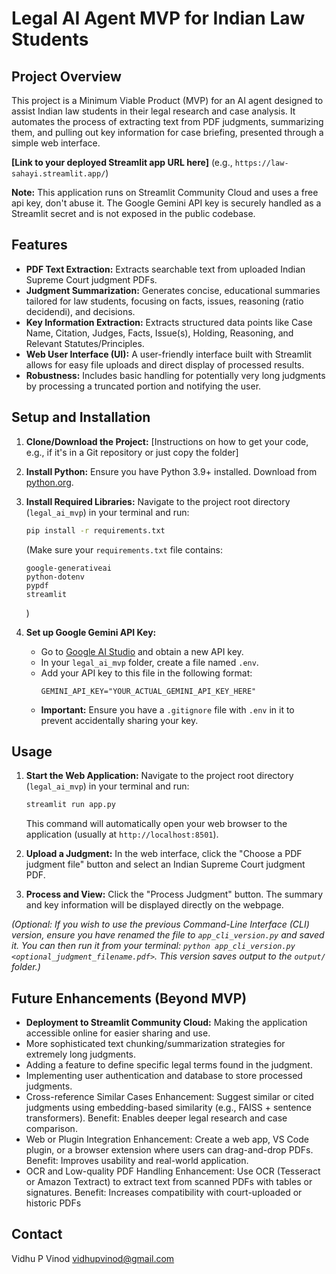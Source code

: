 # Legal AI Agent MVP for Indian Law Students

## Project Overview

This project is a Minimum Viable Product (MVP) for an AI agent designed to assist Indian law students in their legal research and case analysis. It automates the process of extracting text from PDF judgments, summarizing them, and pulling out key information for case briefing, presented through a simple web interface.

**[Link to your deployed Streamlit app URL here]**
(e.g., `https://law-sahayi.streamlit.app/`)

**Note:** This application runs on Streamlit Community Cloud and uses a free api key, don't abuse it. The Google Gemini API key is securely handled as a Streamlit secret and is not exposed in the public codebase.
## Features

- **PDF Text Extraction:** Extracts searchable text from uploaded Indian Supreme Court judgment PDFs.
- **Judgment Summarization:** Generates concise, educational summaries tailored for law students, focusing on facts, issues, reasoning (ratio decidendi), and decisions.
- **Key Information Extraction:** Extracts structured data points like Case Name, Citation, Judges, Facts, Issue(s), Holding, Reasoning, and Relevant Statutes/Principles.
- **Web User Interface (UI):** A user-friendly interface built with Streamlit allows for easy file uploads and direct display of processed results.
- **Robustness:** Includes basic handling for potentially very long judgments by processing a truncated portion and notifying the user.

## Setup and Installation

1.  **Clone/Download the Project:**
    [Instructions on how to get your code, e.g., if it's in a Git repository or just copy the folder]

2.  **Install Python:**
    Ensure you have Python 3.9+ installed. Download from [python.org](https://www.python.org/downloads/).

3.  **Install Required Libraries:**
    Navigate to the project root directory (`legal_ai_mvp`) in your terminal and run:

    ```bash
    pip install -r requirements.txt
    ```

    (Make sure your `requirements.txt` file contains:

    ```
    google-generativeai
    python-dotenv
    pypdf
    streamlit
    ```

    )

4.  **Set up Google Gemini API Key:**
    - Go to [Google AI Studio](https://aistudio.google.com/) and obtain a new API key.
    - In your `legal_ai_mvp` folder, create a file named `.env`.
    - Add your API key to this file in the following format:
      ```
      GEMINI_API_KEY="YOUR_ACTUAL_GEMINI_API_KEY_HERE"
      ```
    - **Important:** Ensure you have a `.gitignore` file with `.env` in it to prevent accidentally sharing your key.

## Usage

1.  **Start the Web Application:**
    Navigate to the project root directory (`legal_ai_mvp`) in your terminal and run:

    ```bash
    streamlit run app.py
    ```

    This command will automatically open your web browser to the application (usually at `http://localhost:8501`).

2.  **Upload a Judgment:**
    In the web interface, click the "Choose a PDF judgment file" button and select an Indian Supreme Court judgment PDF.

3.  **Process and View:**
    Click the "Process Judgment" button. The summary and key information will be displayed directly on the webpage.

_(Optional: If you wish to use the previous Command-Line Interface (CLI) version, ensure you have renamed the file to `app_cli_version.py` and saved it. You can then run it from your terminal: `python app_cli_version.py <optional_judgment_filename.pdf>`. This version saves output to the `output/` folder.)_

## Future Enhancements (Beyond MVP)

- **Deployment to Streamlit Community Cloud:** Making the application accessible online for easier sharing and use.
- More sophisticated text chunking/summarization strategies for extremely long judgments.
- Adding a feature to define specific legal terms found in the judgment.
- Implementing user authentication and database to store processed judgments.
- Cross-reference Similar Cases Enhancement: Suggest similar or cited judgments using embedding-based similarity (e.g., FAISS + sentence transformers). Benefit: Enables deeper legal research and case comparison.
- Web or Plugin Integration Enhancement: Create a web app, VS Code plugin, or a browser extension where users can drag-and-drop PDFs. Benefit: Improves usability and real-world application.
- OCR and Low-quality PDF Handling Enhancement: Use OCR (Tesseract or Amazon Textract) to extract text from scanned PDFs with tables or signatures. Benefit: Increases compatibility with court-uploaded or historic PDFs

## Contact

Vidhu P Vinod
vidhupvinod@gmail.com
